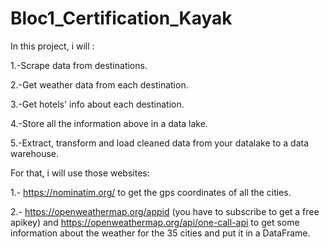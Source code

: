 # Bloc1_Certification_Kayak
In this project, i will : 

1.-Scrape data from destinations.

2.-Get weather data from each destination.

3.-Get hotels' info about each destination.

4.-Store all the information above in a data lake.

5.-Extract, transform and load cleaned data from your datalake to a data warehouse.


For that, i will use those websites:

1.- https://nominatim.org/ to get the gps coordinates of all the cities.

2.-  https://openweathermap.org/appid (you have to subscribe to get a free apikey) and https://openweathermap.org/api/one-call-api to get some information about the weather for the 35 cities and put it in a DataFrame.

